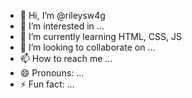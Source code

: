 - 👋 Hi, I’m @rileysw4g
- 👀 I’m interested in ...
- 🌱 I’m currently learning HTML, CSS, JS
- 💞️ I’m looking to collaborate on ...
- 📫 How to reach me ...
- 😄 Pronouns: ...
- ⚡ Fun fact: ...

<!---
rileysw4g/rileysw4g is a ✨ special ✨ repository because its `README.md` (this file) appears on your GitHub profile.
You can click the Preview link to take a look at your changes.
--->
